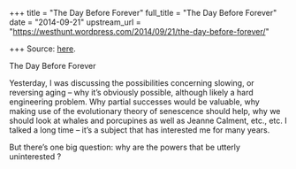 +++
title = "The Day Before Forever"
full_title = "The Day Before Forever"
date = "2014-09-21"
upstream_url = "https://westhunt.wordpress.com/2014/09/21/the-day-before-forever/"

+++
Source: [here](https://westhunt.wordpress.com/2014/09/21/the-day-before-forever/).

The Day Before Forever

Yesterday, I was discussing the possibilities concerning slowing, or
reversing aging – why it’s obviously possible, although likely a hard
engineering problem. Why partial successes would be valuable, why
making use of the evolutionary theory of senescence should help, why we
should look at whales and porcupines as well as Jeanne Calment, etc.,
etc. I talked a long time – it’s a subject that has interested me for
many years.

But there’s one big question: why are the powers that be utterly
uninterested ?

